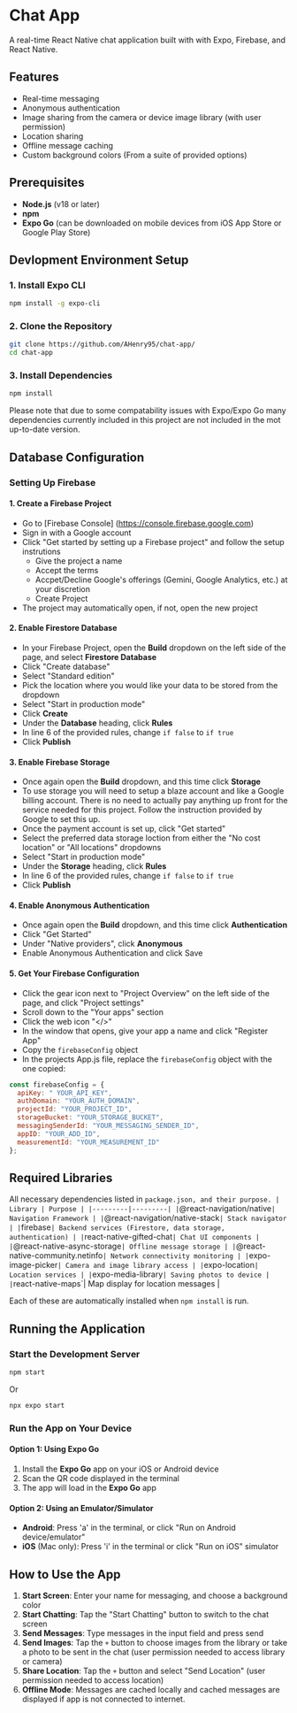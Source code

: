 # Chat App

A real-time React Native chat application built with with Expo, Firebase, and React Native.

## Features
- Real-time messaging
- Anonymous authentication
- Image sharing from the camera or device image library (with user permission)
- Location sharing
- Offline message caching
- Custom background colors (From a suite of provided options)

## Prerequisites
- **Node.js** (v18 or later)
- **npm**
- **Expo Go** (can be downloaded on mobile devices from iOS App Store or Google Play Store)

## Devlopment Environment Setup

### 1. Install Expo CLI
```bash
npm install -g expo-cli
```

### 2. Clone the Repository
```bash
git clone https://github.com/AHenry95/chat-app/
cd chat-app
```

### 3. Install Dependencies
```bash
npm install
```

Please note that due to some compatability issues with Expo/Expo Go many dependencies currently included in this project are not included in the mot up-to-date version.

## Database Configuration 

### Setting Up Firebase

#### 1. Create a Firebase Project
- Go to [Firebase Console] (https://console.firebase.google.com)
- Sign in with a Google account
- Click "Get started by setting up a Firebase project" and follow the setup instrutions
  - Give the project a name
  - Accept the terms
  - Accpet/Decline Google's offerings (Gemini, Google Analytics, etc.) at your discretion
  - Create Project
- The project may automatically open, if not, open the new project  

#### 2. Enable Firestore Database
- In your Firebase Project, open the **Build** dropdown on the left side of the page, and select **Firestore Database**
- Click "Create database"
- Select "Standard edition"
- Pick the location where you would like your data to be stored from the dropdown
- Select "Start in production mode"
- Click **Create**
- Under the **Database** heading, click **Rules**
- In line 6 of the provided rules, change ```if false``` to ```if true```
- Click **Publish**

#### 3. Enable Firebase Storage
- Once again open the **Build** dropdown, and this time click **Storage**
- To use storage you will need to setup a blaze account and like a Google billing account. There is no need to actually pay anything up front for the service needed for this project. Follow the instruction provided by Google to set this up.
- Once the payment account is set up, click "Get started"
- Select the preferred data storage loction from either the "No cost location" or "All locations" dropdowns
- Select "Start in production mode"
- Under the **Storage** heading, click **Rules**
- In line 6 of the provided rules, change `if false` to `if true`
- Click **Publish**

#### 4. Enable Anonymous Authentication
- Once again open the **Build** dropdown, and this time click **Authentication**
- Click "Get Started"
- Under "Native providers", click **Anonymous**
- Enable Anonymous Authentication and click Save

#### 5. Get Your Firebase Configuration
- Click the gear icon next to "Project Overview" on the left side of the page, and click "Project settings"
- Scroll down to the "Your apps" section
- Click the web icon "</>"
- In the window that opens, give your app a name and click "Register App"
- Copy the `firebaseConfig` object
- In the projects App.js file, replace the `firebaseConfig` object with the one copied:
```javascript
const firebaseConfig = {
  apiKey: " YOUR_API_KEY",
  authDomain: "YOUR_AUTH_DOMAIN",
  projectId: "YOUR_PROJECT_ID",
  storageBucket: "YOUR_STORAGE_BUCKET",
  messagingSenderId: "YOUR_MESSAGING_SENDER_ID",
  appID: "YOUR_ADD_ID",
  measurementId: "YOUR_MEASUREMENT_ID"
};
```

## Required Libraries 

All necessary dependencies listed in `package.json, and their purpose.
| Library | Purpose |
|---------|---------|
|`@react-navigation/native`| Navigation Framework |
|`@react-navigation/native-stack`| Stack navigator |
|`firebase`| Backend services (Firestore, data storage, authentication) |
|`react-native-gifted-chat`| Chat UI components |
|`@react-native-async-storage`| Offline message storage |
|`@react-native-community.netinfo`| Network connectivity monitoring |
|`expo-image-picker`| Camera and image library access |
|`expo-location`| Location services |
|`expo-media-library`| Saving photos to device |
|`react-native-maps`| Map display for location messages |

Each of these are automatically installed when `npm install` is run.

## Running the Application 

### Start the Development Server
```bash
npm start
```

Or
```bash
npx expo start
```

### Run the App on Your Device

#### Option 1: Using Expo Go

1. Install the **Expo Go** app on your iOS or Android device
2. Scan the QR code displayed in the terminal
3. The app will load in the **Expo Go** app

#### Option 2: Using an Emulator/Simulator

- **Android**: Press 'a' in the terminal, or click "Run on Android device/emulator"
- **iOS** (Mac only): Press 'i' in the terminal or click "Run on iOS" simulator

## How to Use the App

1. **Start Screen**: Enter your name for messaging, and choose a background color
2. **Start Chatting**: Tap the "Start Chatting" button to switch to the chat screen
3. **Send Messages**: Type messages in the input field and press send
4. **Send Images**: Tap the `+` button to choose images from the library or take a photo to be sent in the chat (user permission needed to access library or camera)
5. **Share Location**: Tap the `+` button and select "Send Location" (user permission needed to access location)
6. **Offline Mode**: Messages are cached locally and cached messages are displayed if app is not connected to internet.
 
